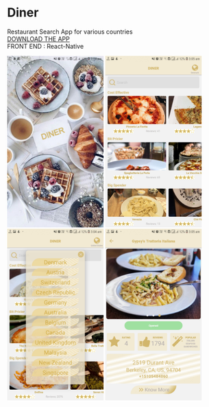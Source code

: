 # Diner

Restaurant Search App for various countries <br>
<a href="https://www.dropbox.com/s/iwkv79ql22re6lr/Diner.apk?dl=0">DOWNLOAD THE APP</a><br>
FRONT END : React-Native <br>

<p align="left">
<img src ="assets/Screen1.jpg" height="400">
<img src ="assets/Screen2.jpg" height="400"><br>
  
<img src ="assets/Screen3.jpg" height="400">
<img src ="assets/Screen4.jpg" height="400">
</p>
